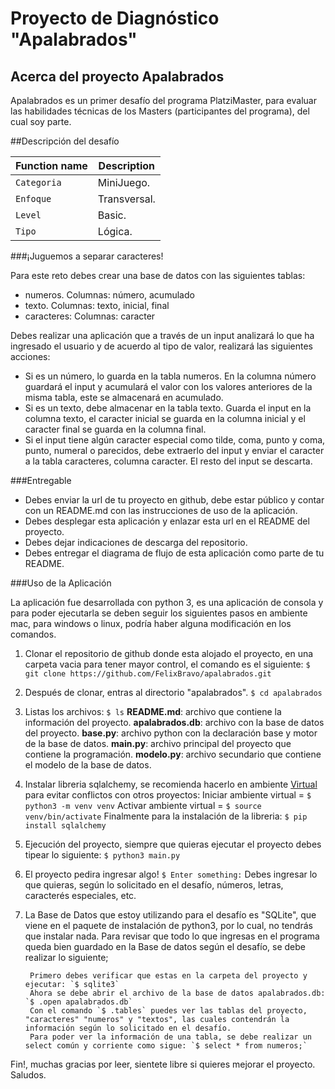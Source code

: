 # Proyecto de Diagnóstico "Apalabrados"



## Acerca del proyecto Apalabrados

Apalabrados es un primer desafío del programa PlatziMaster, para evaluar las habilidades técnicas de los Masters (participantes del programa), del cual soy parte.

##Descripción del desafío

| Function name | Description                    |
| ------------- | ------------------------------ |
| `Categoria`      | MiniJuego.       |
| `Enfoque`      | Transversal.       |
| `Level`      | Basic.       |
| `Tipo`      | Lógica.       |


###¡Juguemos a separar caracteres!

Para este reto debes crear una base de datos con las siguientes tablas: 

* numeros. Columnas: número, acumulado
* texto. Columnas: texto, inicial, final
* caracteres: Columnas: caracter

Debes realizar una aplicación que a través de un input analizará lo que ha ingresado el usuario y de acuerdo al tipo de valor, realizará las siguientes acciones:

* Si es un número, lo guarda en la tabla numeros. En la columna número guardará el input y acumulará el valor con los valores anteriores de la misma tabla, este se almacenará en acumulado.
* Si es un texto, debe almacenar en la tabla texto. Guarda el input en la columna texto, el caracter inicial se guarda en la columna inicial y el caracter final se guarda en la columna final.
* Si el input tiene algún caracter especial como tilde, coma, punto y coma, punto, numeral o parecidos, debe extraerlo del input y enviar el caracter a la tabla caracteres, columna caracter. El resto del input se descarta.

###Entregable

* Debes enviar la url de tu proyecto en github, debe estar público y contar con un README.md con las instrucciones de uso de la aplicación.
* Debes desplegar esta aplicación y enlazar esta url en el README del proyecto. 
* Debes dejar indicaciones de descarga del repositorio.
* Debes entregar el diagrama de flujo de esta aplicación como parte de tu README.

###Uso de la Aplicación

La aplicación fue desarrollada con python 3, es una aplicación de consola y para poder ejecutarla se deben seguir los siguientes pasos en ambiente mac, para windows o linux, podría haber alguna modificación en los comandos.

1. Clonar el repositorio de github donde esta alojado el proyecto, en una carpeta vacia para tener mayor control, el comando es el siguiente:
`$ git clone https://github.com/FelixBravo/apalabrados.git`

2. Después de clonar, entras al directorio "apalabrados".
`$ cd apalabrados`

3. Listas los archivos:
`$ ls`
		**README.md**: archivo que contiene la información del proyecto.
		**apalabrados.db**: archivo con la base de datos del proyecto.
		**base.py**: archivo python con la declaración base y motor de la base de datos.
		**main.py**: archivo principal del proyecto que contiene la programación.
		**modelo.py**: archivo secundario que contiene el modelo de la base de datos.

4. Instalar libreria sqlalchemy, se recomienda hacerlo en ambiente [Virtual](https://m-monroyc22.medium.com/configurar-entorno-virtual-python-a860e820aace "Virtual") para evitar conflictos con otros proyectos:
Iniciar ambiente virtual = `$ python3 -m venv venv`
Activar ambiente virtual = `$ source venv/bin/activate`
Finalmente para la instalación de la libreria:
`$ pip install sqlalchemy`

5. Ejecución del proyecto, siempre que quieras ejecutar el proyecto debes tipear lo siguiente:
`$ python3 main.py`

6. El proyecto pedira ingresar algo!
`$ Enter something:`
Debes ingresar lo que quieras, según lo solicitado en el desafío, números, letras, caracterés especiales, etc.

7. La Base de Datos que estoy utilizando para el desafío es "SQLite", que viene en el paquete de instalación de python3, por lo cual, no tendrás que instalar nada. Para revisar que todo lo que ingresas en el programa queda bien guardado en la Base de datos según el desafío, se debe realizar lo siguiente;

		Primero debes verificar que estas en la carpeta del proyecto y ejecutar: `$ sqlite3`
		Ahora se debe abrir el archivo de la base de datos apalabrados.db: `$ .open apalabrados.db`
		Con el comando `$ .tables` puedes ver las tablas del proyecto, "caracteres" "numeros" y "textos", las cuales contendrán la información según lo solicitado en el desafío.
		Para poder ver la información de una tabla, se debe realizar un select común y corriente como sigue: `$ select * from numeros;`


Fin!, muchas gracias por leer, sientete libre si quieres mejorar el proyecto. Saludos.
